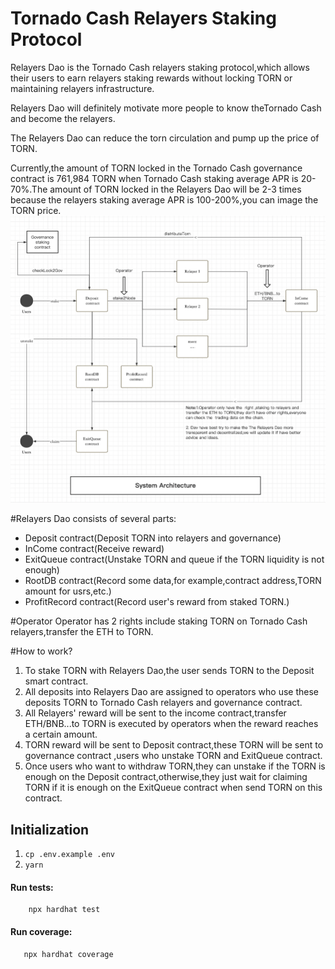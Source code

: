 # Tornado Cash Relayers Staking Protocol

Relayers Dao is the Tornado Cash relayers staking protocol,which allows their users to earn relayers staking rewards without locking TORN or maintaining relayers infrastructure.

Relayers Dao will definitely motivate more people to know theTornado Cash and become the relayers.

The Relayers Dao can reduce the torn circulation and pump up the price of TORN.

Currently,the amount of TORN locked in the Tornado Cash governance contract is 761,984 TORN when Tornado Cash staking average APR is 20-70%.The amount of TORN locked in the Relayers Dao will be 2-3 times because the relayers staking average APR is 100-200%,you can image the TORN price.
![image](docs/system_architecture.png)



#Relayers Dao consists of several parts:
- Deposit contract(Deposit TORN into relayers and governance)
- InCome contract(Receive reward)
- ExitQueue contract(Unstake TORN and queue if the TORN liquidity is not enough)
- RootDB contract(Record some data,for example,contract address,TORN amount for usrs,etc.)
- ProfitRecord contract(Record user's reward from staked TORN.)

#Operator
Operator has 2 rights include staking TORN on Tornado Cash relayers,transfer the ETH to TORN.

#How to work?
1. To stake TORN with Relayers Dao,the user sends TORN to the Deposit smart contract.
1. All deposits into Relayers Dao are assigned to operators who use these deposits TORN to Tornado Cash relayers and governance contract.
1. All Relayers' reward will be sent to the income contract,transfer ETH/BNB...to TORN is executed by operators when the reward reaches a certain amount.
1. TORN reward will be sent to Deposit contract,these TORN will be sent to governance contract ,users who unstake TORN and ExitQueue contract.
1. Once users who want to withdraw TORN,they can unstake if the TORN is enough on the Deposit contract,otherwise,they just wait for claiming TORN if it is enough on the ExitQueue contract when send TORN on this contract.


## Initialization

1. `cp .env.example .env`
2. `yarn`

#### Run tests:

```
    npx hardhat test
```

#### Run coverage:

```
   npx hardhat coverage
```
